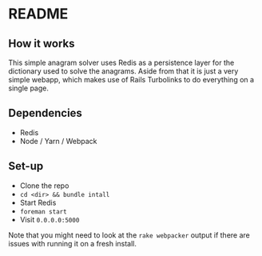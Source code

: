 # README

## How it works

This simple anagram solver uses Redis as a persistence layer for the dictionary used to solve the anagrams. Aside from that it is just a very simple webapp, which makes use of Rails Turbolinks to do everything on a single page.

## Dependencies

* Redis
* Node / Yarn / Webpack

## Set-up

* Clone the repo
* `cd <dir> && bundle intall`
* Start Redis
* `foreman start`
* Visit `0.0.0.0:5000`

Note that you might need to look at the `rake webpacker` output if there are issues with running it on a fresh install.

